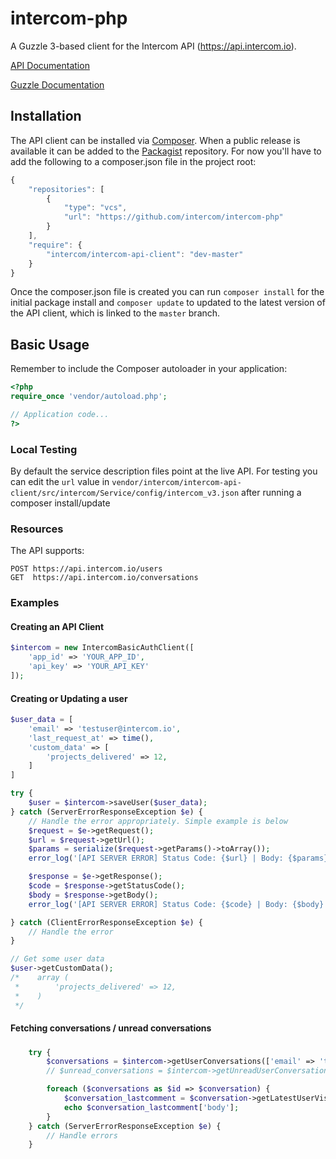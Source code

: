 # intercom-php

A Guzzle 3-based client for the Intercom API (https://api.intercom.io).

[API Documentation](https://api.intercom.io/docs)

[Guzzle Documentation](http://guzzle3.readthedocs.org)

## Installation

The API client can be installed via [Composer](https://github.com/composer/composer). When a public release is available it can be added to the [Packagist](https://packagist.org/) repository. For now you'll have to add the following to a composer.json file in the project root:

```js
{
    "repositories": [
        {
            "type": "vcs",
            "url": "https://github.com/intercom/intercom-php"
        }
    ],
    "require": {
        "intercom/intercom-api-client": "dev-master"
    }
}
```

Once the composer.json file is created you can run `composer install` for the initial package install and `composer update` to updated to the latest version of the API client, which is linked to the `master` branch.


## Basic Usage

Remember to include the Composer autoloader in your application:

```php
<?php
require_once 'vendor/autoload.php';

// Application code...
?>
```

### Local Testing

By default the service description files point at the live API. For testing you can edit the `url` value in `vendor/intercom/intercom-api-client/src/intercom/Service/config/intercom_v3.json` after running a composer install/update

### Resources

The API supports:

    POST https://api.intercom.io/users
    GET  https://api.intercom.io/conversations

### Examples

#### Creating an API Client

```php
$intercom = new IntercomBasicAuthClient([
    'app_id' => 'YOUR_APP_ID',
    'api_key' => 'YOUR_API_KEY'
]);
```

#### Creating or Updating a user
```php
$user_data = [
    'email' => 'testuser@intercom.io',
    'last_request_at' => time(),
    'custom_data' => [
        'projects_delivered' => 12,
    ]
]

try {
    $user = $intercom->saveUser($user_data);
} catch (ServerErrorResponseException $e) {
    // Handle the error appropriately. Simple example is below
    $request = $e->getRequest();
    $url = $request->getUrl();
    $params = serialize($request->getParams()->toArray());
    error_log('[API SERVER ERROR] Status Code: {$url} | Body: {$params}');

    $response = $e->getResponse();
    $code = $response->getStatusCode();
    $body = $response->getBody();
    error_log('[API SERVER ERROR] Status Code: {$code} | Body: {$body}');

} catch (ClientErrorResponseException $e) {
    // Handle the error
}

// Get some user data
$user->getCustomData();
/*    array (
 *        'projects_delivered' => 12,
 *    )
 */
```

#### Fetching conversations / unread conversations

#####
```php
    try {
        $conversations = $intercom->getUserConversations(['email' => 'testuser@intercom.io']);
        // $unread_conversations = $intercom->getUnreadUserConversations(['email' => 'testuser@intercom.io']);

        foreach ($conversations as $id => $conversation) {
            $conversation_lastcomment = $conversation->getLatestUserVisibleComment();
            echo $conversation_lastcomment['body'];
        }
    } catch (ServerErrorResponseException $e) {
        // Handle errors
    }
```